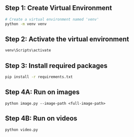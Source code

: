 
## Step 1: Create Virtual Environment

```bash
# Create a virtual environment named 'venv'
python -m venv venv
```
## Step 2: Activate the virtual environment
```bash
venv\Scripts\activate
```

## Step 3: Install required packages
```bash
pip install -r requirements.txt
```

## Step 4A: Run on images
```
python image.py --image-path <full-image-path>
```

## Step 4B: Run on videos
```
python video.py
```